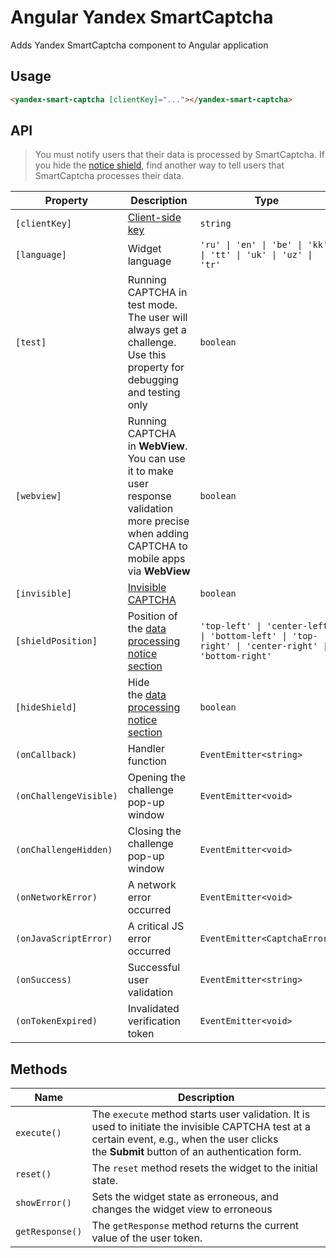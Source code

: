 # Angular Yandex SmartCaptcha

Adds Yandex SmartCaptcha component to Angular application

## Usage

```html
<yandex-smart-captcha [clientKey]="..."></yandex-smart-captcha>
```

## API

> You must notify users that their data is processed by SmartCaptcha. If you hide the [notice shield](https://yandex.cloud/en/docs/smartcaptcha/concepts/invisible-captcha#data-processing-notice), find another way to tell users that SmartCaptcha processes their data.

| Property               | Description                                                                                                                                     | Type                                                                                              | Default value               | Requirement |
| ---------------------- | ----------------------------------------------------------------------------------------------------------------------------------------------- | ------------------------------------------------------------------------------------------------- | --------------------------- | -------- |
| `[clientKey]`          | [Client-side key](https://yandex.cloud/en/docs/smartcaptcha/concepts/keys)                                                                      | `string`                                                                                          | -                           | Required |
| `[language]`           | Widget language                                                                                                                                 | `'ru' \| 'en' \| 'be' \| 'kk' \| 'tt' \| 'uk' \| 'uz' \| 'tr'`                                    | `window.navigator.language` | -        |
| `[test]`               | Running CAPTCHA in test mode. The user will always get a challenge. Use this property for debugging and testing only                            | `boolean`                                                                                         | `false`                     | -        |
| `[webview]`            | Running CAPTCHA in **WebView**. You can use it to make user response validation more precise when adding CAPTCHA to mobile apps via **WebView** | `boolean`                                                                                         | `false`                     | -        |
| `[invisible]`          | [Invisible CAPTCHA](https://yandex.cloud/en/docs/smartcaptcha/concepts/invisible-captcha)                                                       | `boolean`                                                                                         | `false`                     | -        |
| `[shieldPosition]`     | Position of the [data processing notice section](https://yandex.cloud/en/docs/smartcaptcha/concepts/invisible-captcha#data-processing-notice)   | `'top-left' \| 'center-left' \| 'bottom-left' \| 'top-right' \| 'center-right' \| 'bottom-right'` | `center-right`              | -        |
| `[hideShield]`         | Hide the [data processing notice section](https://yandex.cloud/en/docs/smartcaptcha/concepts/invisible-captcha#data-processing-notice)          | `boolean`                                                                                         | `false`                     | -        |
| `(onCallback)`         | Handler function                                                                                                                                | `EventEmitter<string>`                                                                            | -                           | -        |
| `(onChallengeVisible)` | Opening the challenge pop-up window                                                                                                             | `EventEmitter<void>`                                                                              | -                           | -        |
| `(onChallengeHidden)`  | Closing the challenge pop-up window                                                                                                             | `EventEmitter<void>`                                                                              | -                           | -        |
| `(onNetworkError)`     | A network error occurred                                                                                                                        | `EventEmitter<void>`                                                                              | -                           | -        |
| `(onJavaScriptError)`  | A critical JS error occurred                                                                                                                    | `EventEmitter<CaptchaError>`                                                                      | -                           | -        |
| `(onSuccess)`          | Successful user validation                                                                                                                      | `EventEmitter<string>`                                                                            | -                           | -        |
| `(onTokenExpired)`     | Invalidated verification token                                                                                                                  | `EventEmitter<void>`                                                                              | -                           | -        |

## Methods

| Name            | Description                                                                                                                                                                                    |
| --------------- | ---------------------------------------------------------------------------------------------------------------------------------------------------------------------------------------------- |
| `execute()`     | The `execute` method starts user validation. It is used to initiate the invisible CAPTCHA test at a certain event, e.g., when the user clicks the **Submit** button of an authentication form. |
| `reset()`       | The `reset` method resets the widget to the initial state.                                                                                                                                     |
| `showError()`   | Sets the widget state as erroneous, and changes the widget view to erroneous                                                                                                                   |
| `getResponse()` | The `getResponse` method returns the current value of the user token.                                                                                                                          |

